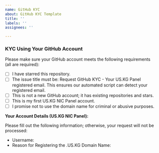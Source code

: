 ```yaml
---
name: GitHub KYC
about: GitHub KYC Template
title: ''
labels: ''
assignees: ''

---
```


### KYC Using Your GitHub Account

Please make sure your GitHub account meets the following requirements (all are required):

- [ ] I have starred this repository.
- [ ] The issue title must be: Request GitHub KYC - Your US.KG Panel registered email. This ensures our automated script can detect your registered email.
- [ ] This is not a new GitHub account; it has existing repositories and stars.
- [ ] This is my first US.KG NIC Panel account.
- [ ] I promise not to use the domain name for criminal or abusive purposes. 

**Your Account Details (US.KG NIC Panel):**

Please fill out the following information; otherwise, your request will not be processed:

- Username: 
- Reason for Registering the .US.KG Domain Name:
